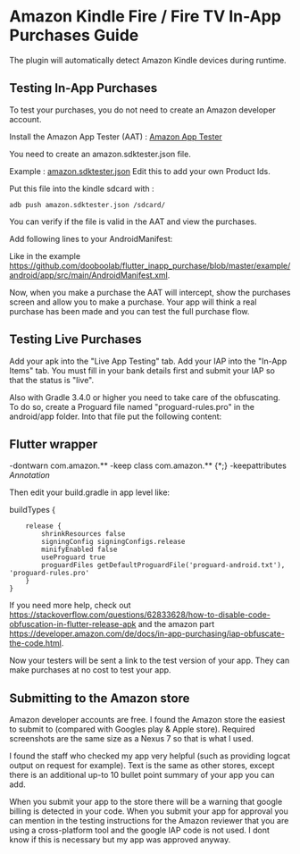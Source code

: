 # Amazon Kindle Fire / Fire TV In-App Purchases Guide

The plugin will automatically detect Amazon Kindle devices during runtime.

## Testing In-App Purchases

To test your purchases, you do not need to create an Amazon developer account.

Install the Amazon App Tester (AAT) :
[Amazon App Tester](https://www.amazon.com/Amazon-App-Tester/dp/B00BN3YZM2)

You need to create an amazon.sdktester.json file. 

Example : [amazon.sdktester.json](https://github.com/dooboolab/flutter_inapp_purchase/blob/master/ancillary/amazon.sdktester.json)
Edit this to add your own Product Ids. 

Put this file into the kindle sdcard with :

    adb push amazon.sdktester.json /sdcard/
    
You can verify if the file is valid in the AAT and view the purchases.

Add following lines to your AndroidManifest:

<uses-permission android:name="android.permission.INTERNET"/>

<receiver android:name = "com.amazon.device.iap.ResponseReceiver" >
    <intent-filter>
        <action android:name = "com.amazon.inapp.purchasing.NOTIFY"
            android:permission = "com.amazon.inapp.purchasing.Permission.NOTIFY" />
    </intent-filter>
</receiver>

Like in the example https://github.com/dooboolab/flutter_inapp_purchase/blob/master/example/android/app/src/main/AndroidManifest.xml.

Now, when you make a purchase the AAT will intercept, show the purchases screen and allow you to make a purchase. Your app will think a real purchase has been made and you can test the full purchase flow.

## Testing Live Purchases
Add your apk into the "Live App Testing" tab. Add your IAP into the "In-App Items" tab. You must fill in your bank details first and submit your IAP so that the status is "live".

Also with Gradle 3.4.0 or higher you need to take care of the obfuscating. To do so, create a Proguard file named "proguard-rules.pro" in the android/app folder. Into that file put the following content:

## Flutter wrapper
-dontwarn com.amazon.**
-keep class com.amazon.** {*;}
-keepattributes *Annotation*

Then edit your build.gradle in app level like:

buildTypes {
   
        release {
            shrinkResources false
            signingConfig signingConfigs.release
            minifyEnabled false
            useProguard true
            proguardFiles getDefaultProguardFile('proguard-android.txt'), 'proguard-rules.pro'
        }
    }

If you need more help, check out https://stackoverflow.com/questions/62833628/how-to-disable-code-obfuscation-in-flutter-release-apk and the amazon part https://developer.amazon.com/de/docs/in-app-purchasing/iap-obfuscate-the-code.html.

Now your testers will be sent a link to the test version of your app. They can make purchases at no cost to test your app.

## Submitting to the Amazon store
Amazon developer accounts are free. I found the Amazon store the easiest to submit to (compared with Googles play & Apple store). Required screenshots are the same size as a Nexus 7 so that is what I used.

I found the staff who checked my app very helpful (such as providing logcat output on request for example). Text is the same as other stores, except there is an additional up-to 10 bullet point summary of your app you can add.

When you submit your app to the store there will be a warning that google billing is detected in your code. When you submit your app for approval you can mention in the testing instructions for the Amazon reviewer that you are using a cross-platform tool and the google IAP code is not used. I dont know if this is necessary but my app was approved anyway.
